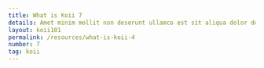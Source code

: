 ```yaml
---
title: What is Koii 7
details: Amet minim mollit non deserunt ullamco est sit aliqua dolor do amet sint. Velit officia consequat duis enim velit mollit. Exercitation ven
layout: koii101
permalink: /resources/what-is-koii-4
number: 7
tag: koii
---
```

